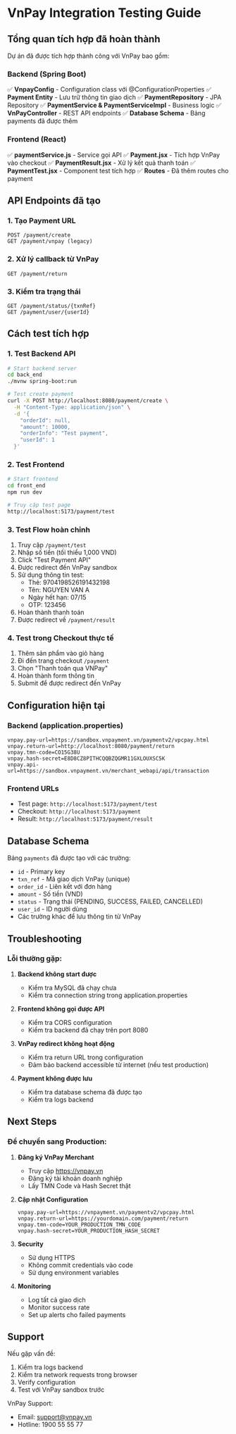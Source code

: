 # VnPay Integration Testing Guide

## Tổng quan tích hợp đã hoàn thành

Dự án đã được tích hợp thành công với VnPay bao gồm:

### Backend (Spring Boot)
✅ **VnpayConfig** - Configuration class với @ConfigurationProperties
✅ **Payment Entity** - Lưu trữ thông tin giao dịch
✅ **PaymentRepository** - JPA Repository
✅ **PaymentService & PaymentServiceImpl** - Business logic
✅ **VnPayController** - REST API endpoints
✅ **Database Schema** - Bảng payments đã được thêm

### Frontend (React)
✅ **paymentService.js** - Service gọi API
✅ **Payment.jsx** - Tích hợp VnPay vào checkout
✅ **PaymentResult.jsx** - Xử lý kết quả thanh toán
✅ **PaymentTest.jsx** - Component test tích hợp
✅ **Routes** - Đã thêm routes cho payment

## API Endpoints đã tạo

### 1. Tạo Payment URL
```
POST /payment/create
GET /payment/vnpay (legacy)
```

### 2. Xử lý callback từ VnPay
```
GET /payment/return
```

### 3. Kiểm tra trạng thái
```
GET /payment/status/{txnRef}
GET /payment/user/{userId}
```

## Cách test tích hợp

### 1. Test Backend API
```bash
# Start backend server
cd back_end
./mvnw spring-boot:run

# Test create payment
curl -X POST http://localhost:8080/payment/create \
  -H "Content-Type: application/json" \
  -d '{
    "orderId": null,
    "amount": 10000,
    "orderInfo": "Test payment",
    "userId": 1
  }'
```

### 2. Test Frontend
```bash
# Start frontend
cd front_end
npm run dev

# Truy cập test page
http://localhost:5173/payment/test
```

### 3. Test Flow hoàn chỉnh
1. Truy cập `/payment/test`
2. Nhập số tiền (tối thiểu 1,000 VND)
3. Click "Test Payment API"
4. Được redirect đến VnPay sandbox
5. Sử dụng thông tin test:
   - Thẻ: 9704198526191432198
   - Tên: NGUYEN VAN A
   - Ngày hết hạn: 07/15
   - OTP: 123456
6. Hoàn thành thanh toán
7. Được redirect về `/payment/result`

### 4. Test trong Checkout thực tế
1. Thêm sản phẩm vào giỏ hàng
2. Đi đến trang checkout `/payment`
3. Chọn "Thanh toán qua VNPay"
4. Hoàn thành form thông tin
5. Submit để được redirect đến VnPay

## Configuration hiện tại

### Backend (application.properties)
```properties
vnpay.pay-url=https://sandbox.vnpayment.vn/paymentv2/vpcpay.html
vnpay.return-url=http://localhost:8080/payment/return
vnpay.tmn-code=CO15G38U
vnpay.hash-secret=E8D8CZ8PITHCQQBZQGMR11GXLOUXSC5K
vnpay.api-url=https://sandbox.vnpayment.vn/merchant_webapi/api/transaction
```

### Frontend URLs
- Test page: `http://localhost:5173/payment/test`
- Checkout: `http://localhost:5173/payment`
- Result: `http://localhost:5173/payment/result`

## Database Schema

Bảng `payments` đã được tạo với các trường:
- `id` - Primary key
- `txn_ref` - Mã giao dịch VnPay (unique)
- `order_id` - Liên kết với đơn hàng
- `amount` - Số tiền (VND)
- `status` - Trạng thái (PENDING, SUCCESS, FAILED, CANCELLED)
- `user_id` - ID người dùng
- Các trường khác để lưu thông tin từ VnPay

## Troubleshooting

### Lỗi thường gặp:

1. **Backend không start được**
   - Kiểm tra MySQL đã chạy chưa
   - Kiểm tra connection string trong application.properties

2. **Frontend không gọi được API**
   - Kiểm tra CORS configuration
   - Kiểm tra backend đã chạy trên port 8080

3. **VnPay redirect không hoạt động**
   - Kiểm tra return URL trong configuration
   - Đảm bảo backend accessible từ internet (nếu test production)

4. **Payment không được lưu**
   - Kiểm tra database schema đã được tạo
   - Kiểm tra logs backend

## Next Steps

### Để chuyển sang Production:

1. **Đăng ký VnPay Merchant**
   - Truy cập https://vnpay.vn
   - Đăng ký tài khoản doanh nghiệp
   - Lấy TMN Code và Hash Secret thật

2. **Cập nhật Configuration**
   ```properties
   vnpay.pay-url=https://vnpayment.vn/paymentv2/vpcpay.html
   vnpay.return-url=https://yourdomain.com/payment/return
   vnpay.tmn-code=YOUR_PRODUCTION_TMN_CODE
   vnpay.hash-secret=YOUR_PRODUCTION_HASH_SECRET
   ```

3. **Security**
   - Sử dụng HTTPS
   - Không commit credentials vào code
   - Sử dụng environment variables

4. **Monitoring**
   - Log tất cả giao dịch
   - Monitor success rate
   - Set up alerts cho failed payments

## Support

Nếu gặp vấn đề:
1. Kiểm tra logs backend
2. Kiểm tra network requests trong browser
3. Verify configuration
4. Test với VnPay sandbox trước

VnPay Support:
- Email: support@vnpay.vn
- Hotline: 1900 55 55 77